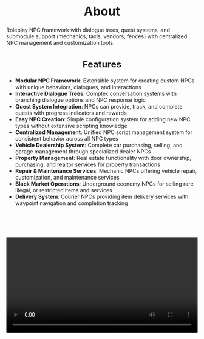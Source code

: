 <h1 style="text-align:center; font-size:2rem; font-weight:bold;">About</h1>

Roleplay NPC framework with dialogue trees, quest systems, and submodule support (mechanics, taxis, vendors, fences) with centralized NPC management and customization tools.

<h2 style="text-align:center; font-size:1.5rem; font-weight:bold;">Features</h2>

- **Modular NPC Framework**: Extensible system for creating custom NPCs with unique behaviors, dialogues, and interactions
- **Interactive Dialogue Trees**: Complex conversation systems with branching dialogue options and NPC response logic
- **Quest System Integration**: NPCs can provide, track, and complete quests with progress indicators and rewards
- **Easy NPC Creation**: Simple configuration system for adding new NPC types without extensive scripting knowledge
- **Centralized Management**: Unified NPC script management system for consistent behavior across all NPC types
- **Vehicle Dealership System**: Complete car purchasing, selling, and garage management through specialized dealer NPCs
- **Property Management**: Real estate functionality with door ownership, purchasing, and realtor services for property transactions
- **Repair & Maintenance Services**: Mechanic NPCs offering vehicle repair, customization, and maintenance services
- **Black Market Operations**: Underground economy NPCs for selling rare, illegal, or restricted items and services
- **Delivery System**: Courier NPCs providing item delivery services with waypoint navigation and completion tracking

<br><br>

<p align="center">
  <video width="1200" style="max-width:100%; margin-bottom: 40px; margin-top: 20px;" controls>
    <source src="https://bleonheart.github.io/assets/Help.mp4" type="video/mp4">
    Your browser does not support the video tag.
  </video>
</p>

<br><br>
